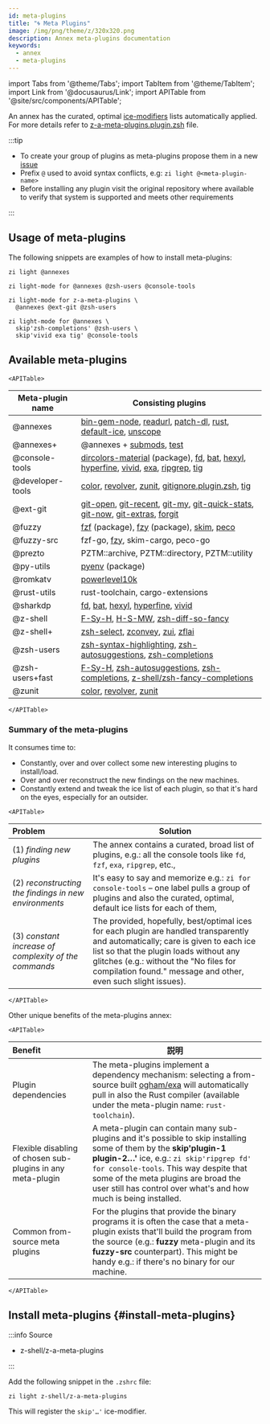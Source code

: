 ```yaml
---
id: meta-plugins
title: "🌀 Meta Plugins"
image: /img/png/theme/z/320x320.png
description: Annex meta-plugins documentation
keywords:
  - annex
  - meta-plugins
---
```


<!-- @format -->

import Tabs from '@theme/Tabs'; import TabItem from '@theme/TabItem'; import Link from '@docusaurus/Link'; import APITable from '@site/src/components/APITable';

An annex has the curated, optimal [ice-modifiers][] lists automatically applied. For more details refer to [z-a-meta-plugins.plugin.zsh][] file.

:::tip

- To create your group of plugins as meta-plugins propose them in a new [issue][issues/new]
- Prefix `@` used to avoid syntax conflicts, e.g: `zi light @<meta-plugin-name>`
- Before installing any plugin visit the original repository where available to verify that system is supported and meets other requirements

:::

## Usage of meta-plugins

The following snippets are examples of how to install meta-plugins:

```shell
zi light @annexes
```

```shell
zi light-mode for @annexes @zsh-users @console-tools
```

```shell showLineNumbers
zi light-mode for z-a-meta-plugins \
  @annexes @ext-git @zsh-users
```

```shell showLineNumbers
zi light-mode for @annexes \
  skip'zsh-completions' @zsh-users \
  skip'vivid exa tig' @console-tools
```

## Available meta-plugins

```mdx-code-block
<APITable>
```

| Meta-plugin name | Consisting plugins                                                                                                    |
| ---------------- | --------------------------------------------------------------------------------------------------------------------- |
| @annexes         | [bin-gem-node][], [readurl][], [patch-dl][], [rust][], [default-ice][], [unscope][]                                   |
| @annexes+        | @annexes + [submods][], [test][]                                                                                      |
| @console-tools   | [dircolors-material][] (package), [fd][], [bat][], [hexyl][], [hyperfine][], [vivid][], [exa][], [ripgrep][], [tig][] |
| @developer-tools | [color][], [revolver][], [zunit][], [gitignore.plugin.zsh][], [tig][]                                                 |
| @ext-git         | [git-open][], [git-recent][], [git-my][], [git-quick-stats][], [git-now][], [git-extras][], [forgit][]                |
| @fuzzy           | [fzf][] (package), [fzy][] (package), [skim][], [peco][]                                                              |
| @fuzzy-src       | fzf-go, [fzy][], skim-cargo, peco-go                                                                                  |
| @prezto          | PZTM::archive, PZTM::directory, PZTM::utility                                                                         |
| @py-utils        | [pyenv][] (package)                                                                                                   |
| @romkatv         | [powerlevel10k][]                                                                                                     |
| @rust-utils      | rust-toolchain, cargo-extensions                                                                                      |
| @sharkdp         | [fd][], [bat][], [hexyl][], [hyperfine][], [vivid][]                                                                  |
| @z-shell         | [F-Sy-H][], [H-S-MW][], [zsh-diff-so-fancy][]                                                                         |
| @z-shell+        | [zsh-select][], [zconvey][], [zui][], [zflai][]                                                                       |
| @zsh-users       | [zsh-syntax-highlighting][], [zsh-autosuggestions][], [zsh-completions][]                                             |
| @zsh-users+fast  | [F-Sy-H][], [zsh-autosuggestions][], [zsh-completions][], [z-shell/zsh-fancy-completions][]                           |
| @zunit           | [color][], [revolver][], [zunit][]                                                                                    |

```mdx-code-block
</APITable>
```

### Summary of the meta-plugins

It consumes time to:

- Constantly, over and over collect some new interesting plugins to install/load.
- Over and over reconstruct the new findings on the new machines.
- Constantly extend and tweak the ice list of each plugin, so that it's hard on the eyes, especially for an outsider.

```mdx-code-block
<APITable>
```

| Problem                                               | Solution                                                                                                                                                                                                                                                                               |
|:----------------------------------------------------- | -------------------------------------------------------------------------------------------------------------------------------------------------------------------------------------------------------------------------------------------------------------------------------------- |
| (1) _finding new plugins_                             | The annex contains a curated, broad list of plugins, e.g.: all the console tools like `fd`, `fzf`, `exa`, `ripgrep`, etc.,                                                                                                                                                             |
| (2) _reconstructing the findings in new environments_ | It's easy to say and memorize e.g.: `zi for console-tools` – one label pulls a group of plugins and also the curated, optimal, default ice lists for each of them,                                                                                                                     |
| (3) _constant increase of complexity of the commands_ | The provided, hopefully, best/optimal ices for each plugin are handled transparently and automatically; care is given to each ice list so that the plugin loads without any glitches (e.g.: without the "No files for compilation found." message and other, even such slight issues). |

```mdx-code-block
</APITable>
```

Other unique benefits of the meta-plugins annex:

```mdx-code-block
<APITable>
```

| Benefit                                                     | 説明                                                                                                                                                                                                                                                                                                                    |
|:----------------------------------------------------------- | --------------------------------------------------------------------------------------------------------------------------------------------------------------------------------------------------------------------------------------------------------------------------------------------------------------------- |
| Plugin dependencies                                         | The meta-plugins implement a dependency mechanism: selecting a from-source built [ogham/exa][exa] will automatically pull in also the Rust compiler (available under the meta-plugin name: `rust-toolchain`).                                                                                                         |
| Flexible disabling of chosen sub-plugins in any meta-plugin | A meta-plugin can contain many sub-plugins and it's possible to skip installing some of them by the **skip'plugin-1 plugin-2…'** ice, e.g.: `zi skip'ripgrep fd' for console-tools`. This way despite that some of the meta plugins are broad the user still has control over what's and how much is being installed. |
| Common from-source meta plugins                             | For the plugins that provide the binary programs it is often the case that a meta-plugin exists that'll build the program from the source (e.g.: **fuzzy** meta-plugin and its **fuzzy-src** counterpart). This might be handy e.g.: if there's no binary for our machine.                                            |

```mdx-code-block
</APITable>
```

## Install meta-plugins {#install-meta-plugins}

:::info Source

- <Link className="github-link" href="https://github.com/z-shell/z-a-meta-plugins">z-shell/z-a-meta-plugins</Link>

:::

<Tabs>
  <TabItem value="default" label="Default" default>

Add the following snippet in the `.zshrc` file:

```shell
zi light z-shell/z-a-meta-plugins
```

  </TabItem>
</Tabs>

This will register the `skip'…'` ice-modifier.

<!-- end-of-file -->
<!-- links -->



<!-- external -->

[ice-modifiers]: /docs/guides/syntax/ice-modifiers

[bat]: https://github.com/sharkdp/bat
[bin-gem-node]: https://github.com/z-shell/z-a-bin-gem-node
[color]: https://github.com/zdharma/color
[default-ice]: https://github.com/z-shell/z-a-default-ice
[dircolors-material]: https://github.com/z-shell/dircolors-material
[exa]: https://github.com/ogham/exa
[exa]: https://github.com/ogham/exa
[F-Sy-H]: https://github.com/z-shell/F-Sy-H
[fd]: https://github.com/sharkdp/fd
[forgit]: https://github.com/wfxr/forgit
[fzf]: https://github.com/z-shell/fzf
[fzy]: https://github.com/z-shell/fzy
[git-extras]: https://github.com/tj/git-extras
[git-my]: https://github.com/davidosomething/git-my
[git-now]: https://github.com/iwata/git-now
[git-open]: https://github.com/paulirish/git-open
[git-quick-stats]: https://github.com/arzzen/git-quick-stats
[git-recent]: https://github.com/paulirish/git-recent
[gitignore.plugin.zsh]: https://github.com/voronkovich/gitignore.plugin.zsh
[H-S-MW]: https://github.com/z-shell/H-S-MW
[hexyl]: https://github.com/sharkdp/hexyl
[hyperfine]: https://github.com/sharkdp/hyperfine
[issues/new]: https://github.com/z-shell/z-a-meta-plugins/issues/new
[patch-dl]: https://github.com/z-shell/z-a-patch-dl
[peco]: https://github.com/peco/peco
[powerlevel10k]: https://github.com/romkatv/powerlevel10k
[pyenv]: https://github.com/z-shell/pyenv
[readurl]: https://github.com/z-shell/z-a-readurl
[revolver]: https://github.com/zdharma/revolver
[ripgrep]: https://github.com/BurntSushi/ripgrep
[rust]: https://github.com/z-shell/z-a-rust
[skim]: https://github.com/lotabout/skim
[submods]: https://github.com/z-shell/z-a-submods
[test]: https://github.com/z-shell/z-a-test
[tig]: https://github.com/jonas/tig
[unscope]: https://github.com/z-shell/z-a-unscope
[vivid]: https://github.com/sharkdp/vivid
[z-a-meta-plugins.plugin.zsh]: https://github.com/z-shell/z-a-meta-plugins/blob/main/z-a-meta-plugins.plugin.zsh
[zconvey]: https://github.com/z-shell/zconvey
[zflai]: https://github.com/z-shell/zflai
[zsh-autosuggestions]: https://github.com/zsh-users/zsh-autosuggestions
[zsh-completions]: https://github.com/zsh-users/zsh-completions
[zsh-diff-so-fancy]: https://github.com/z-shell/zsh-diff-so-fancy
[zsh-select]: https://github.com/z-shell/zsh-select
[zsh-syntax-highlighting]: https://github.com/zsh-users/zsh-syntax-highlighting
[zui]: https://github.com/z-shell/zui
[zunit]: https://github.com/zdharma/zunit
[z-shell/zsh-fancy-completions]: https://github.com/z-shell/zsh-fancy-completions
